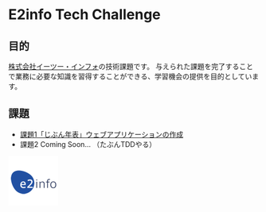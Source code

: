 # E2info Tech Challenge

## 目的

[株式会社イーツー・インフォ](https://www.e2info.co.jp/)の技術課題です。
与えられた課題を完了することで業務に必要な知識を習得することができる、学習機会の提供を目的としています。

## 課題

* [課題1「じぶん年表」ウェブアプリケーションの作成](Challenge1/README.md)
* 課題2 Coming Soon... （たぶんTDDやる）

![イーツー・インフォロゴ](https://raw.githubusercontent.com/e2info/e2info-warehouse/master/images/logo/logo100x100_transparent.png)

